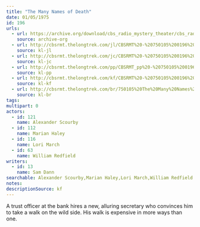 ```yaml
---
title: "The Many Names of Death"
date: 01/05/1975
id: 196
urls: 
  - url: https://archive.org/download/cbs_radio_mystery_theater/cbs_radio_mystery_theater-0151-0200.zip/cbs_radio_mystery_theater-0151-0200%2Fcbsrmt_0196_the_many_names_of_death.mp3
    source: archive-org
  - url: http://cbsrmt.thelongtrek.com/jl/CBSRMT%20-%20750105%200196%20The%20Many%20Names%20Of%20Death_jl.mp3
    source: kl-jl
  - url: http://cbsrmt.thelongtrek.com/jc/CBSRMT%20-%20750105%200196%20Many%20Names%20of%20Death%20vbr%20fb_jc.mp3
    source: kl-jc
  - url: http://cbsrmt.thelongtrek.com/pp/CBSRMT_pp%20-%20750105%200196%20The%20Many%20Names%20of%20Death.mp3
    source: kl-pp
  - url: http://cbsrmt.thelongtrek.com/kf/CBSRMT%20-%20750105%200196%20The%20Many%20Names%20Of%20Death_kf.mp3
    source: kl-kf
  - url: http://cbsrmt.thelongtrek.com/br/750105%20The%20Many%20Names%20Of%20Death%20-%20WOR.mp3
    source: kl-br
tags: 
multipart: 0
actors:  
  - id: 121
    name: Alexander Scourby  
  - id: 112
    name: Marian Haley  
  - id: 116
    name: Lori March  
  - id: 63
    name: William Redfield
writers:  
  - id: 13
    name: Sam Dann
searchable: Alexander Scourby,Marian Haley,Lori March,William Redfield Sam Dann
notes: 
descriptionSource: kf
---
```

A trust officer at the bank hires a new, alluring secretary who convinces him to take a walk on the wild side. His walk is expensive in more ways than one.